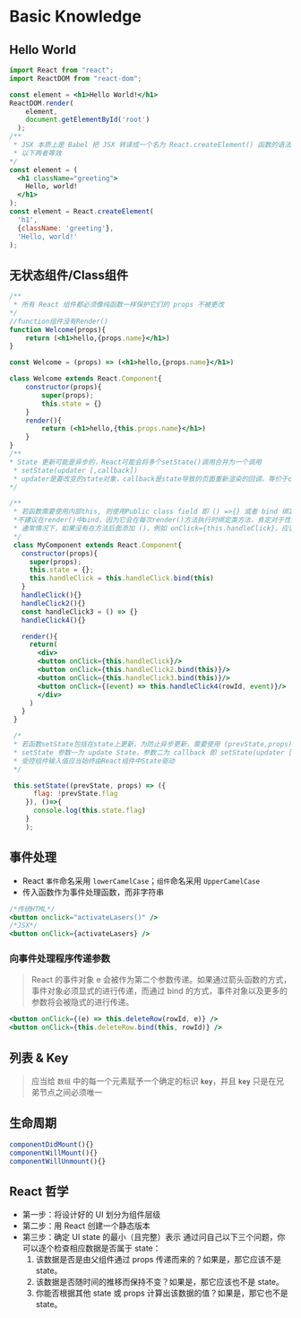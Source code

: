 # Basic Knowledge

## Hello World

```jsx
import React from "react";
import ReactDOM from "react-dom";

const element = <h1>Hello World!</h1>
ReactDOM.render(
    element, 
    document.getElementById('root')
  );
/**
 * JSX 本质上是 Babel 把 JSX 转译成一个名为 React.createElement() 函数的语法糖; 
 * 以下两者等效
*/
const element = (
  <h1 className="greeting">
    Hello, world!
  </h1>
);
const element = React.createElement(
  'h1',
  {className: 'greeting'},
  'Hello, world!'
);
```

## 无状态组件/Class组件

```jsx
/**
 * 所有 React 组件都必须像纯函数一样保护它们的 props 不被更改
*/
//function组件没有Render()
function Welcome(props){
    return (<h1>hello,{props.name}</h1>)
}

const Welcome = (props) => (<h1>hello,{props.name}</h1>)

class Welcome extends React.Component{
    constructor(props){
        super(props);
        this.state = {}
    }
    render(){
        return (<h1>hello,{this.props.name}</h1>)
    }
}
/**
* State 更新可能是异步的，React可能会将多个setState()调用合并为一个调用
 * setState(updater [,callback])
 * updater是要改变的state对象，callback是state导致的页面重新渲染的回调，等价于componentDidUpdate
*/

/**
 * 若函数需要使用内部this, 则使用Public class field 即 () =>{} 或者 bind 绑定 this；
 *不建议在render()中bind，因为它会在每次render()方法执行时绑定类方法，肯定对于性能有影响。而直接在constructor中bind, 则bind只会在组件实例化初时运行一次。
 * 通常情况下，如果没有在方法后面添加 ()，例如 onClick={this.handleClick}，应该为这个方法绑定 this。
 */
 class MyComponent extends React.Component{
   constructor(props){
     super(props);
     this.state = {};
     this.handleClick = this.handleClick.bind(this)
   }
   handleClick(){}
   handleClick2(){}
   const handleClick3 = () => {}
   handleClick4(){}

   render(){
     return(
       <div>
       <button onClick={this.handleClick}/>
       <button onClick={this.handleClick2.bind(this)}/>
       <button onClick={this.handleClick3.bind(this)}/>
       <button onClick={(event) => this.handleClick4(rowId, event)}/>
       </div>
     )
   }
 }

 /*
 * 若函数setState包括在state上更新，为防止异步更新，需要使用 (prevState,props) => {state:preveState.state}
 * setState 参数一为 update State，参数二为 callback 即 setState(updater [,callback]), 其合并为浅合并 (shallow copy), callback 是 state 导致的页面重新渲染的回调，等价于componentDidUpdate
 * 受控组件输入值应当始终由React组件中State驱动
 */

 this.setState((prevState, props) => ({
      flag: !prevState.flag
    }), ()=>{
      console.log(this.state.flag)
    }
    );


```

## 事件处理

- React `事件`命名采用 `lowerCamelCase`；`组件`命名采用 `UpperCamelCase`
- 传入函数作为事件处理函数，而非字符串
  
```jsx
/*传统HTML*/
<button onclick="activateLasers()" />
/*JSX*/
<button onClick={activateLasers} />
```

### 向事件处理程序传递参数

> React 的事件对象 e 会被作为第二个参数传递。如果通过箭头函数的方式，事件对象必须显式的进行传递，而通过 bind 的方式，事件对象以及更多的参数将会被隐式的进行传递。

```jsx
<button onClick={(e) => this.deleteRow(rowId, e)} />
<button onClick={this.deleteRow.bind(this, rowId)} />
```

## 列表 & Key

> 应当给 `数组` 中的每一个元素赋予一个确定的标识 **`key`**，并且 **`key`** 只是在兄弟节点之间必须唯一

## 生命周期

```jsx
componentDidMount(){}
componentWillMount(){}
componentWillUnmount(){}
```

## React 哲学

- 第一步：将设计好的 UI 划分为组件层级
- 第二步：用 React 创建一个静态版本
- 第三步：确定 UI state 的最小（且完整）表示
    通过问自己以下三个问题，你可以逐个检查相应数据是否属于 state：
    1. 该数据是否是由父组件通过 props 传递而来的？如果是，那它应该不是 state。
    2. 该数据是否随时间的推移而保持不变？如果是，那它应该也不是 state。
    3. 你能否根据其他 state 或 props 计算出该数据的值？如果是，那它也不是 state。

